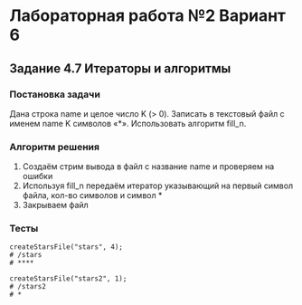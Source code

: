 
# Лабораторная работа №2 Вариант 6
## Задание 4.7 Итераторы и алгоритмы


### Постановка задачи
Дана строка name и целое число K (> 0). Записать в текстовый файл с именем name K символов
«*». Использовать алгоритм fill_n.

### Алгоритм решения
1. Создаём стрим вывода в файл с название name и проверяем на ошибки
2. Используя fill_n передаём итератор указывающий на первый символ файла, кол-во символов и символ *
3. Закрываем файл


### Тесты
```
createStarsFile("stars", 4);
# /stars
# ****

createStarsFile("stars2", 1);
# /stars2
# *
```